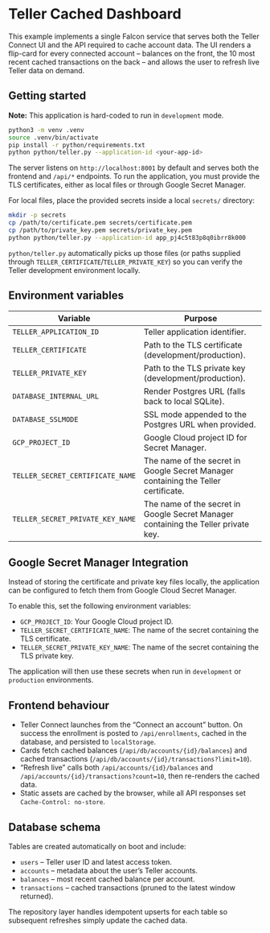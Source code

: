 # Teller Cached Dashboard

This example implements a single Falcon service that serves both the Teller Connect UI and the API required to cache account data. The UI renders a flip-card for every connected account – balances on the front, the 10 most recent cached transactions on the back – and allows the user to refresh live Teller data on demand.

## Getting started

**Note:** This application is hard-coded to run in `development` mode.

```bash
python3 -m venv .venv
source .venv/bin/activate
pip install -r python/requirements.txt
python python/teller.py --application-id <your-app-id>
```

The server listens on `http://localhost:8001` by default and serves both the frontend and `/api/*` endpoints. To run the application, you must provide the TLS certificates, either as local files or through Google Secret Manager.

For local files, place the provided secrets inside a local `secrets/` directory:

```bash
mkdir -p secrets
cp /path/to/certificate.pem secrets/certificate.pem
cp /path/to/private_key.pem secrets/private_key.pem
python python/teller.py --application-id app_pj4c5t83p8q0ibrr8k000
```

`python/teller.py` automatically picks up those files (or paths supplied through `TELLER_CERTIFICATE`/`TELLER_PRIVATE_KEY`) so you can verify the Teller development environment locally.

## Environment variables

| Variable | Purpose |
| --- | --- |
| `TELLER_APPLICATION_ID` | Teller application identifier. |
| `TELLER_CERTIFICATE` | Path to the TLS certificate (development/production). |
| `TELLER_PRIVATE_KEY` | Path to the TLS private key (development/production). |
| `DATABASE_INTERNAL_URL` | Render Postgres URL (falls back to local SQLite). |
| `DATABASE_SSLMODE` | SSL mode appended to the Postgres URL when provided. |
| `GCP_PROJECT_ID` | Google Cloud project ID for Secret Manager. |
| `TELLER_SECRET_CERTIFICATE_NAME` | The name of the secret in Google Secret Manager containing the Teller certificate. |
| `TELLER_SECRET_PRIVATE_KEY_NAME` | The name of the secret in Google Secret Manager containing the Teller private key. |

## Google Secret Manager Integration

Instead of storing the certificate and private key files locally, the application can be configured to fetch them from Google Cloud Secret Manager.

To enable this, set the following environment variables:

- `GCP_PROJECT_ID`: Your Google Cloud project ID.
- `TELLER_SECRET_CERTIFICATE_NAME`: The name of the secret containing the TLS certificate.
- `TELLER_SECRET_PRIVATE_KEY_NAME`: The name of the secret containing the TLS private key.

The application will then use these secrets when run in `development` or `production` environments.

## Frontend behaviour

- Teller Connect launches from the “Connect an account” button. On success the enrollment is posted to `/api/enrollments`, cached in the database, and persisted to `localStorage`.
- Cards fetch cached balances (`/api/db/accounts/{id}/balances`) and cached transactions (`/api/db/accounts/{id}/transactions?limit=10`).
- “Refresh live” calls both `/api/accounts/{id}/balances` and `/api/accounts/{id}/transactions?count=10`, then re-renders the cached data.
- Static assets are cached by the browser, while all API responses set `Cache-Control: no-store`.

## Database schema

Tables are created automatically on boot and include:

- `users` – Teller user ID and latest access token.
- `accounts` – metadata about the user’s Teller accounts.
- `balances` – most recent cached balance per account.
- `transactions` – cached transactions (pruned to the latest window returned).

The repository layer handles idempotent upserts for each table so subsequent refreshes simply update the cached data.
